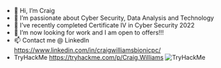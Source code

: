 - 👋 Hi, I’m Craig
- 👀 I’m passionate about Cyber Security, Data Analysis and Technology
- 🌱 I’ve recently completed Certificate IV in Cyber Security 2022
- 💞️ I’m now looking for work and I am open to offers!!!
- 📫 Contact me @ LinkedIn https://www.linkedin.com/in/craigwilliamsbionicpc/  
- TryHackMe https://tryhackme.com/p/Craig.Williams <img src="https://tryhackme-badges.s3.amazonaws.com/Craig.Williams.png" alt="TryHackMe"> 

<!---
WilliamsCraig/WilliamsCraig is a ✨ special ✨ repository because its `README.md` (this file) appears on your GitHub profile.
You can click the Preview link to take a look at your changes.
--->
